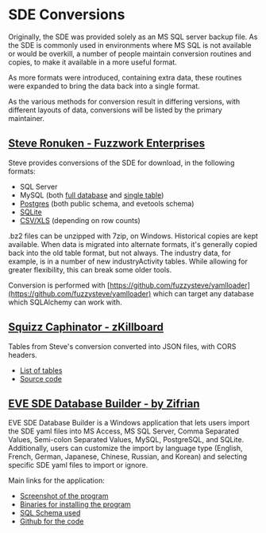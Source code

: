 # SDE Conversions

Originally, the SDE was provided solely as an MS SQL server backup file. As the SDE is commonly used in environments where MS SQL is not available or would be overkill, a number of people maintain conversion routines and copies, to make it available in a more useful format.

As more formats were introduced, containing extra data, these routines were expanded to bring the data back into a single format.

As the various methods for conversion result in differing versions, with different layouts of data, conversions will be listed by the primary maintainer.

## [Steve Ronuken - Fuzzwork Enterprises](https://www.fuzzwork.co.uk/dump/)

Steve provides conversions of the SDE for download, in the following formats:

* SQL Server
* MySQL (both [full database](https://www.fuzzwork.co.uk/dump/mysql-latest.tar.bz2) and [single table](https://www.fuzzwork.co.uk/dump/latest/))
* [Postgres](https://www.fuzzwork.co.uk/dump/postgres-latest.dmp.bz2) (both public schema, and evetools schema)
* [SQLite](https://www.fuzzwork.co.uk/dump/sqlite-latest.sqlite.bz2)
* [CSV/XLS](https://www.fuzzwork.co.uk/dump/latest/) (depending on row counts)

.bz2 files can be unzipped with 7zip, on Windows.
Historical copies are kept available. When data is migrated into alternate formats, it's generally copied back into the old table format, but not always. The industry data, for example, is in a number of new industryActivity tables. While allowing for greater flexibility, this can break some older tools.

Conversion is performed with [https://github.com/fuzzysteve/yamlloader](https://github.com/fuzzysteve/yamlloader) which can target any database which SQLAlchemy can work with.

## [Squizz Caphinator - zKillboard](http://sde.zzeve.com/)

Tables from Steve's conversion converted into JSON files, with CORS headers.

* [List of tables](http://sde.zzeve.com/tables.json)
* [Source code](https://github.com/cvweiss/sde2json/)

## [EVE SDE Database Builder - by Zifrian](https://forums.eveonline.com/t/eve-sde-database-builder-download-and-build-the-sde-in-7-languages-and-6-database-types/290488)
EVE SDE Database Builder is a Windows application that lets users import the SDE yaml files into MS Access, MS SQL Server, Comma Separated Values, Semi-colon Separated Values, MySQL, PostgreSQL, and SQLite. Additionally, users can customize the import by language type (English, French, German, Japanese, Chinese, Russian, and Korean) and selecting specific SDE yaml files to import or ignore.

Main links for the application:
* [Screenshot of the program](https://i.imgur.com/FPoSFPz.png)
* [Binaries for installing the program](https://github.com/EVEIPH/EVE-SDE-Database-Builder/raw/master/Latest%20Files/EVE%20SDE%20Database%20Builder%20Install.zip)
* [SQL Schema used](https://github.com/EVEIPH/EVE-SDE-Database-Builder/blob/master/Latest%20Files/EVESDEDB_Schema.sql)
* [Github for the code](https://github.com/EVEIPH/EVE-SDE-Database-Builder)

